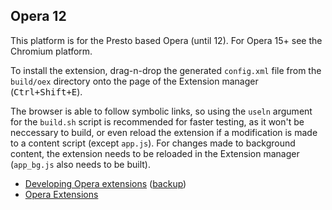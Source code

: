 ## Opera 12 ##

This platform is for the Presto based Opera (until 12). For Opera 15+ see the Chromium platform.

To install the extension, drag-n-drop the generated `config.xml` file from the `build/oex` directory onto the page of the Extension manager (<kbd>Ctrl+Shift+E</kbd>).

The browser is able to follow symbolic links, so using the `useln` argument for the `build.sh` script is recommended for faster testing, as it won't be neccessary to build, or even reload the extension if a modification is made to a content script (except `app.js`). For changes made to background content, the extension needs to be reloaded in the Extension manager (`app_bg.js` also needs to be built).

* [Developing Opera extensions](https://maqentaer.github.io/devopera-static-backup/http/dev.opera.com/addons/extensions/index.html) ([backup](https://github.com/operasoftware/devopera-static-backup))
* [Opera Extensions](https://addons.opera.com/extensions/)
